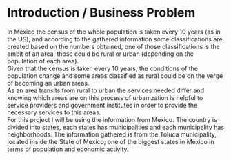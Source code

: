 <H1>Introduction / Business Problem</H1>
In Mexico the census of the whole population is taken every 10 years (as in the US), and according to the gathered information some classifications
are created based on the numbers obtained, one of those classifications is the ambit of an area, those could be rural or urban (depending on the
population of each area).
<br>
Given that the census is taken every 10 years, the conditions of the population change and some areas classified as rural could be on the verge
of becoming an urban areas.
<br>
As an area transits from rural to urban the services needed differ and knowing which areas are on this process of urbanization is helpful to
service providers and government institutes in order to provide the necessary services to this areas.
<br>
For this project I will be using the information from Mexico. The country is divided into states, each states has municipalities and each municipality
has neighborhoods. The information gathered is from the Toluca municipality, located inside the State of Mexico; one of the biggest states in Mexico in terms
of population and economic activity.
<br>